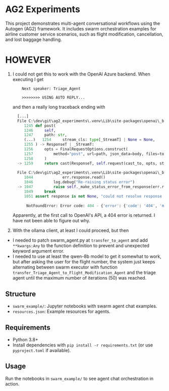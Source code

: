 # AG2 Experiments

This project demonstrates multi-agent conversational workflows using the Autogen (AG2) framework. It includes swarm orchestration examples for airline customer service scenarios, such as flight modification, cancellation, and lost baggage handling.

# HOWEVER

1. I could not get this to work with the OpenAI Azure backend. When executing I get
    ```
        Next speaker: Triage_Agent
  
        >>>>>>>> USING AUTO REPLY...
    ```
      and then a really long traceback ending with
    
      ```python
        [...]
        File C:\dev\git\ag2_experiments\.venv\Lib\site-packages\openai\_base_client.py:1259, in SyncAPIClient.post(self, path, cast_to, body, options, files, stream, stream_cls)
           1245 def post(
           1246     self,
           1247     path: str,
           (...)   1254     stream_cls: type[_StreamT] | None = None,
           1255 ) -> ResponseT | _StreamT:
           1256     opts = FinalRequestOptions.construct(
           1257         method="post", url=path, json_data=body, files=to_httpx_files(files), **options
           1258     )
        -> 1259     return cast(ResponseT, self.request(cast_to, opts, stream=stream, stream_cls=stream_cls))
        
        File C:\dev\git\ag2_experiments\.venv\Lib\site-packages\openai\_base_client.py:1047, in SyncAPIClient.request(self, cast_to, options, stream, stream_cls)
           1044             err.response.read()
           1046         log.debug("Re-raising status error")
        -> 1047         raise self._make_status_error_from_response(err.response) from None
           1049     break
           1051 assert response is not None, "could not resolve response (should never happen)"
        
            NotFoundError: Error code: 404 - {'error': {'code': '404', 'message': 'Resource not found'}}
      ```
      Apparently, at the first call to OpenAI's API, a 404 error is returned. I have not been able to figure out why.
  
2. With the ollama client, at least I could proceed, but then

* I needed to patch swarm_agent.py at `transfer_to_agent` and add `**kwargs:Any` to the function definition to prevent and unexpected keyword argument error.
* I needed to use at least the qwen-8b model to get it somewhat to work, but after asking the user for the flight number, the system just keeps alternating between swarm executor with function `transfer_Triage_Agent_to_Flight_Modification_Agent` and the triage agent until the maximum number of iterations (50) was reached.

## Structure
- `swarm_example/`: Jupyter notebooks with swarm agent chat examples.
- `resources.json`: Example resources for agents.

## Requirements
- Python 3.8+
- Install dependencies with `pip install -r requirements.txt` (or use `pyproject.toml` if available).

## Usage
Run the notebooks in `swarm_example/` to see agent chat orchestration in action.

